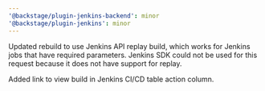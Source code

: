 ```yaml
---
'@backstage/plugin-jenkins-backend': minor
'@backstage/plugin-jenkins': minor
---
```


Updated rebuild to use Jenkins API replay build, which works for Jenkins jobs that have required parameters. Jenkins SDK could not be used for this request because it does not have support for replay.

Added link to view build in Jenkins CI/CD table action column.
